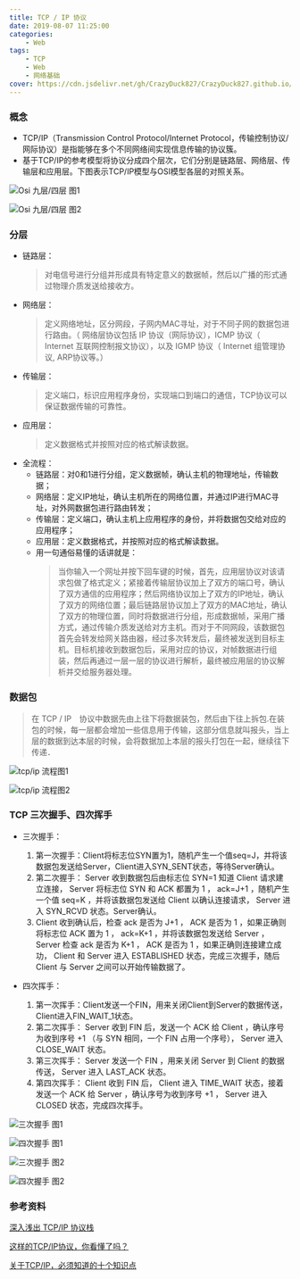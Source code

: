 ```yaml
---
title: TCP / IP 协议
date: 2019-08-07 11:25:00
categories: 
    - Web
tags:
    - TCP
    - Web
    - 网络基础
cover: https://cdn.jsdelivr.net/gh/CrazyDuck827/CrazyDuck827.github.io/icon/7fqLN8A4acX9HKs2zbqOYYvtAe6ILp06.png
---
```


### 概念
- TCP/IP（Transmission Control Protocol/Internet Protocol，传输控制协议/网际协议）是指能够在多个不同网络间实现信息传输的协议簇。
- 基于TCP/IP的参考模型将协议分成四个层次，它们分别是链路层、网络层、传输层和应用层。下图表示TCP/IP模型与OSI模型各层的对照关系。

![Osi 九层/四层 图1](https://cdn.jsdelivr.net/gh/CrazyDuck827/CrazyDuck827.github.io/image/tcp1.jpg)

![Osi 九层/四层 图2](https://cdn.jsdelivr.net/gh/CrazyDuck827/CrazyDuck827.github.io/image/tcp2.jpg)

### 分层

   -   链路层：
        > 对电信号进行分组并形成具有特定意义的数据帧，然后以广播的形式通过物理介质发送给接收方。
   -   网络层：
        > 定义网络地址，区分网段，子网内MAC寻址，对于不同子网的数据包进行路由。（ 网络层协议包括 IP 协议（网际协议），ICMP 协议（ Internet 互联网控制报文协议），以及 IGMP 协议（ Internet 组管理协议, ARP协议等。）
   -   传输层：
        > 定义端口，标识应用程序身份，实现端口到端口的通信，TCP协议可以保证数据传输的可靠性。
   -   应用层：
        > 定义数据格式并按照对应的格式解读数据。
   -   全流程：
       - 链路层：对0和1进行分组，定义数据帧，确认主机的物理地址，传输数据；
       - 网络层：定义IP地址，确认主机所在的网络位置，并通过IP进行MAC寻址，对外网数据包进行路由转发；
       - 传输层：定义端口，确认主机上应用程序的身份，并将数据包交给对应的应用程序；
       - 应用层：定义数据格式，并按照对应的格式解读数据。
       - 用一句通俗易懂的话讲就是：
            > 当你输入一个网址并按下回车键的时候，首先，应用层协议对该请求包做了格式定义；紧接着传输层协议加上了双方的端口号，确认了双方通信的应用程序；然后网络协议加上了双方的IP地址，确认了双方的网络位置；最后链路层协议加上了双方的MAC地址，确认了双方的物理位置，同时将数据进行分组，形成数据帧，采用广播方式，通过传输介质发送给对方主机。而对于不同网段，该数据包首先会转发给网关路由器，经过多次转发后，最终被发送到目标主机。目标机接收到数据包后，采用对应的协议，对帧数据进行组装，然后再通过一层一层的协议进行解析，最终被应用层的协议解析并交给服务器处理。

### 数据包
> 在 TCP / IP　协议中数据先由上往下将数据装包，然后由下往上拆包.在装包的时候，每一层都会增加一些信息用于传输，这部分信息就叫报头，当上层的数据到达本层的时候，会将数据加上本层的报头打包在一起，继续往下传递．
         
![tcp/ip 流程图1](https://cdn.jsdelivr.net/gh/CrazyDuck827/CrazyDuck827.github.io/image/tcp3.png)

![tcp/ip 流程图2](https://cdn.jsdelivr.net/gh/CrazyDuck827/CrazyDuck827.github.io/image/tcp4.png)

### TCP 三次握手、四次挥手
   
   - 三次握手：
   
       1. 第一次握手：Client将标志位SYN置为1，随机产生一个值seq=J，并将该数据包发送给Server，Client进入SYN_SENT状态，等待Server确认。
       2. 第二次握手： Server 收到数据包后由标志位 SYN=1 知道 Client 请求建立连接， Server 将标志位 SYN 和 ACK 都置为 1 ， ack=J+1 ，随机产生一个值 seq=K ，并将该数据包发送给 Client 以确认连接请求， Server 进入 SYN_RCVD 状态。Server确认。
       3. Client 收到确认后，检查 ack 是否为 J+1 ， ACK 是否为 1 ，如果正确则将标志位 ACK 置为 1 ， ack=K+1 ，并将该数据包发送给 Server ， Server 检查 ack 是否为 K+1 ， ACK 是否为 1 ，如果正确则连接建立成功， Client 和 Server 进入 ESTABLISHED 状态，完成三次握手，随后 Client 与 Server 之间可以开始传输数据了。
   - 四次挥手：
   
       1. 第一次挥手：Client发送一个FIN，用来关闭Client到Server的数据传送，Client进入FIN_WAIT_1状态。
       2. 第二次挥手： Server 收到 FIN 后，发送一个 ACK 给 Client ，确认序号为收到序号 +1 （与 SYN 相同，一个 FIN 占用一个序号）， Server 进入 CLOSE_WAIT 状态。
       3. 第三次挥手： Server 发送一个 FIN ，用来关闭 Server 到 Client 的数据传送， Server 进入 LAST_ACK 状态。
       4. 第四次挥手： Client 收到 FIN 后， Client 进入 TIME_WAIT 状态，接着发送一个 ACK 给 Server ，确认序号为收到序号 +1 ， Server 进入 CLOSED 状态，完成四次挥手。

![三次握手 图1](https://cdn.jsdelivr.net/gh/CrazyDuck827/CrazyDuck827.github.io/image/tcp5.jpg)

![四次握手 图1](https://cdn.jsdelivr.net/gh/CrazyDuck827/CrazyDuck827.github.io/image/tcp6.jpg)

![三次握手 图2](https://cdn.jsdelivr.net/gh/CrazyDuck827/CrazyDuck827.github.io/image/tcp7.png)

![四次握手 图2](https://cdn.jsdelivr.net/gh/CrazyDuck827/CrazyDuck827.github.io/image/tcp8.png)


### 参考资料

[深入浅出 TCP/IP 协议栈](https://www.cnblogs.com/onepixel/p/7092302.html)

[这样的TCP/IP协议，你看懂了吗？](https://blog.csdn.net/patrick_star_cowboy/article/details/82016692)

[关于TCP/IP，必须知道的十个知识点](https://blog.csdn.net/u012371712/article/details/80795297)



